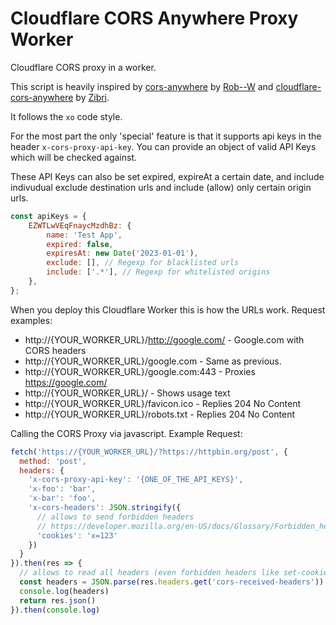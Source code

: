 # Cloudflare CORS Anywhere Proxy Worker

Cloudflare CORS proxy in a worker.

This script is heavily inspired by [cors-anywhere](https://github.com/Rob--W/cors-anywhere) by [Rob--W](https://github.com/Rob--W) and [cloudflare-cors-anywhere](https://github.com/Zibri/cloudflare-cors-anywhere) by [Zibri](https://github.com/Zibri).

It follows the `xo` code style.

For the most part the only 'special' feature is that it supports api keys in the header `x-cors-proxy-api-key`. You can provide an object of valid API Keys which will be checked against.

These API Keys can also be set expired, expireAt a certain date, and include indivudual exclude destination urls and include (allow) only certain origin urls.

```js
const apiKeys = {
	EZWTLwVEqFnaycMzdhBz: {
		name: 'Test App',
		expired: false,
		expiresAt: new Date('2023-01-01'),
		exclude: [], // Regexp for blacklisted urls
		include: ['.*'], // Regexp for whitelisted origins
	},
};
```

When you deploy this Cloudflare Worker this is how the URLs work. Request examples:

- http://{YOUR_WORKER_URL}/http://google.com/ - Google.com with CORS headers
- http://{YOUR_WORKER_URL}/google.com - Same as previous.
- http://{YOUR_WORKER_URL}/google.com:443 - Proxies https://google.com/
- http://{YOUR_WORKER_URL}/ - Shows usage text
- http://{YOUR_WORKER_URL}/favicon.ico - Replies 204 No Content
- http://{YOUR_WORKER_URL}/robots.txt - Replies 204 No Content

Calling the CORS Proxy via javascript. Example Request:

```js
fetch('https://{YOUR_WORKER_URL}/?https://httpbin.org/post', {
  method: 'post',
  headers: {
    'x-cors-proxy-api-key': '{ONE_OF_THE_API_KEYS}',
    'x-foo': 'bar',
    'x-bar': 'foo',
    'x-cors-headers': JSON.stringify({
      // allows to send forbidden headers
      // https://developer.mozilla.org/en-US/docs/Glossary/Forbidden_header_name
      'cookies': 'x=123'
    })
  }
}).then(res => {
  // allows to read all headers (even forbidden headers like set-cookies)
  const headers = JSON.parse(res.headers.get('cors-received-headers'))
  console.log(headers)
  return res.json()
}).then(console.log)
```
